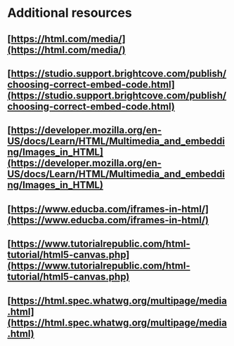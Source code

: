 # Additional resources

## [https://html.com/media/](https://html.com/media/)

## [https://studio.support.brightcove.com/publish/choosing-correct-embed-code.html](https://studio.support.brightcove.com/publish/choosing-correct-embed-code.html)

## [https://developer.mozilla.org/en-US/docs/Learn/HTML/Multimedia_and_embedding/Images_in_HTML](https://developer.mozilla.org/en-US/docs/Learn/HTML/Multimedia_and_embedding/Images_in_HTML)

## [https://www.educba.com/iframes-in-html/](https://www.educba.com/iframes-in-html/)

## [https://www.tutorialrepublic.com/html-tutorial/html5-canvas.php](https://www.tutorialrepublic.com/html-tutorial/html5-canvas.php)

## [https://html.spec.whatwg.org/multipage/media.html](https://html.spec.whatwg.org/multipage/media.html)
